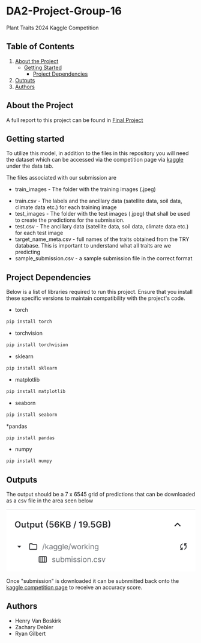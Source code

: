 # DA2-Project-Group-16
Plant Traits 2024 Kaggle Competition

## Table of Contents

1. [About the Project](#about-the-project)
    - [Getting Started](#getting-started)
      - [Project Dependencies](#project-dependencies)
3. [Outputs](#outputs)
2. [Authors](#authors)
   

## About the Project
A full report to this project can be found in [Final Project](https://github.com/henryvanboskirk/DA2-Project-Group-16/blob/main/DA2%20Project%20Report%20(2).docm)

## Getting started
To utilize this model, in addition to the files in this repository you will need the dataset which can be accessed via the competition page via [kaggle](https://www.kaggle.com/competitions/planttraits2024/overview) under the data tab.

The files associated with our submission are 

- train_images - The folder with the training images (.jpeg)
* train.csv - The labels and the ancillary data (satellite data, soil data, climate data etc.) for each training image
* test_images - The folder with the test images (.jpeg) that shall be used to create the predictions for the submission.
* test.csv - The ancillary data (satellite data, soil data, climate data etc.) for each test image
* target_name_meta.csv - full names of the traits obtained from the TRY database. This is important to understand what all traits are we predicting
* sample_submission.csv - a sample submission file in the correct format

## Project Dependencies
Below is a list of libraries required to run this project. Ensure that you install these specific versions to maintain compatibility with the project's code.

* torch

```bash
pip install torch 
```
* torchvision

```bash
pip install torchvision
```
* sklearn

```bash
pip install sklearn
```
* matplotlib
```bash
pip install matplotlib
```
* seaborn
```bash
pip install seaborn
```
*pandas

```bash
pip install pandas
```

* numpy
```bash
pip install numpy
```
## Outputs
The output should be a 7 x 6545 grid of predictions that can be downloaded as a csv file in the area seen below

![kagglepic](https://github.com/henryvanboskirk/DA2-Project-Group-16/blob/main/kaggle.png)

Once "submission" is downloaded it can be subnmitted back onto the [kaggle competition page](https://www.kaggle.com/competitions/planttraits2024/overview) to receive an accuracy score.

## Authors
* Henry Van Boskirk
* Zachary Debler
* Ryan Gilbert
